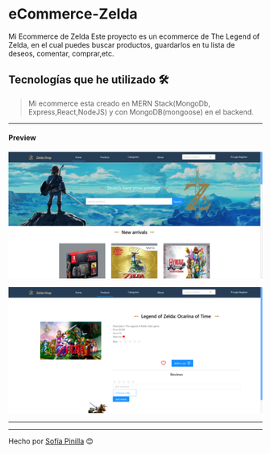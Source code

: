 # eCommerce-Zelda
Mi Ecommerce de Zelda
Este proyecto es un ecommerce de The Legend of Zelda, en el cual puedes buscar productos, guardarlos en tu lista de deseos, comentar, 
comprar,etc.

## Tecnologías que he utilizado 🛠️

>Mi ecommerce esta creado en MERN Stack(MongoDb, Express,React,NodeJS) y con MongoDB(mongoose) en el backend.

 ---

#### Preview


![foto](imagenes/foto1.PNG) 


![foto](imagenes/foto2.PNG) 

---



---
Hecho por [Sofía Pinilla](https://github.com/SofiaPinilla) 😊
